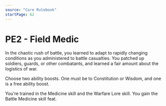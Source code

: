 ```yaml
---
source: "Core Rulebook"
startPage: 62
---
```

# PE2 - Field Medic
In the chaotic rush of battle, you learned to adapt to rapidly changing conditions as you administered to battle casualties. You patched up soldiers, guards, or other combatants, and learned a fair amount about the logistics of war.

Choose two ability boosts. One must be to Constitution or Wisdom, and one is a free ability boost.

You're trained in the Medicine skill and the Warfare Lore skill. You gain the Battle Medicine skill feat.